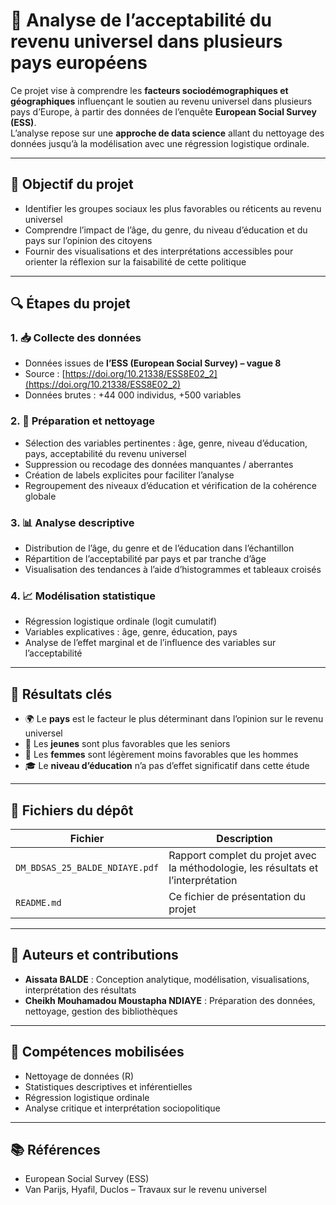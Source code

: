 # 🧮 Analyse de l’acceptabilité du revenu universel dans plusieurs pays européens

Ce projet vise à comprendre les **facteurs sociodémographiques et géographiques** influençant le soutien au revenu universel dans plusieurs pays d’Europe, à partir des données de l’enquête **European Social Survey (ESS)**.  
L’analyse repose sur une **approche de data science** allant du nettoyage des données jusqu’à la modélisation avec une régression logistique ordinale.

---

## 🎯 Objectif du projet
- Identifier les groupes sociaux les plus favorables ou réticents au revenu universel
- Comprendre l’impact de l’âge, du genre, du niveau d’éducation et du pays sur l’opinion des citoyens
- Fournir des visualisations et des interprétations accessibles pour orienter la réflexion sur la faisabilité de cette politique

---

## 🔍 Étapes du projet

### 1. 📥 Collecte des données
- Données issues de **l’ESS (European Social Survey) – vague 8**
- Source : [https://doi.org/10.21338/ESS8E02_2](https://doi.org/10.21338/ESS8E02_2)
- Données brutes : +44 000 individus, +500 variables

### 2. 🧹 Préparation et nettoyage
- Sélection des variables pertinentes : âge, genre, niveau d’éducation, pays, acceptabilité du revenu universel
- Suppression ou recodage des données manquantes / aberrantes
- Création de labels explicites pour faciliter l’analyse
- Regroupement des niveaux d’éducation et vérification de la cohérence globale

### 3. 📊 Analyse descriptive
- Distribution de l’âge, du genre et de l’éducation dans l’échantillon
- Répartition de l’acceptabilité par pays et par tranche d’âge
- Visualisation des tendances à l’aide d’histogrammes et tableaux croisés

### 4. 📈 Modélisation statistique
- Régression logistique ordinale (logit cumulatif)
- Variables explicatives : âge, genre, éducation, pays
- Analyse de l’effet marginal et de l’influence des variables sur l’acceptabilité

---

## 🧠 Résultats clés
- 🌍 Le **pays** est le facteur le plus déterminant dans l’opinion sur le revenu universel
- 🧓 Les **jeunes** sont plus favorables que les seniors
- 👩 Les **femmes** sont légèrement moins favorables que les hommes
- 🎓 Le **niveau d’éducation** n’a pas d’effet significatif dans cette étude

---

## 📂 Fichiers du dépôt
| Fichier | Description |
|--------|-------------|
| `DM_BDSAS_25_BALDE_NDIAYE.pdf` | Rapport complet du projet avec la méthodologie, les résultats et l’interprétation |
| `README.md` | Ce fichier de présentation du projet |

---

## 👥 Auteurs et contributions
- **Aissata BALDE** : Conception analytique, modélisation, visualisations, interprétation des résultats
- **Cheikh Mouhamadou Moustapha NDIAYE** : Préparation des données, nettoyage, gestion des bibliothèques

---

## 🧰 Compétences mobilisées
- Nettoyage de données (R)
- Statistiques descriptives et inférentielles
- Régression logistique ordinale
- Analyse critique et interprétation sociopolitique

---

## 📚 Références
- European Social Survey (ESS)
- Van Parijs, Hyafil, Duclos – Travaux sur le revenu universel
